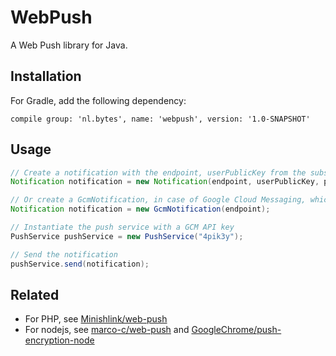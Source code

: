# WebPush

A Web Push library for Java.

## Installation

For Gradle, add the following dependency:

```
compile group: 'nl.bytes', name: 'webpush', version: '1.0-SNAPSHOT'
```

## Usage

```java
// Create a notification with the endpoint, userPublicKey from the subscription and a custom payload
Notification notification = new Notification(endpoint, userPublicKey, payload, ttl);

// Or create a GcmNotification, in case of Google Cloud Messaging, which does not support a payload/encryption
Notification notification = new GcmNotification(endpoint);

// Instantiate the push service with a GCM API key
PushService pushService = new PushService("4pik3y");

// Send the notification
pushService.send(notification);
```

## Related

- For PHP, see [Minishlink/web-push](https://github.com/Minishlink/web-push)
- For nodejs, see [marco-c/web-push](https://github.com/marco-c/web-push) and [GoogleChrome/push-encryption-node](https://github.com/GoogleChrome/push-encryption-node)
